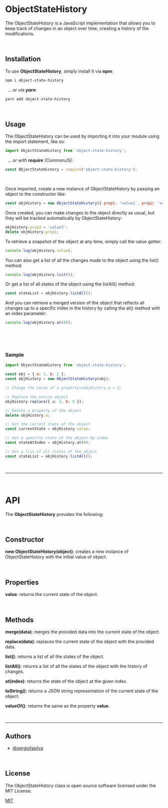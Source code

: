 # ObjectStateHistory

The ObjectStateHistory is a JavaScript implementation that allows you to keep track of changes in an object over time, creating a history of the modifications.

&nbsp;

## Installation

To use **ObjectStateHistory**, simply install it via **npm**:

```bash
npm i object-state-history
```

&nbsp;
... _or via **yarn**_:

```bash
yarn add object-state-history
```

&nbsp;

## Usage

The ObjectStateHistory can be used by importing it into your module using the import statement, like so:

```javascript
import ObjectStateHistory from 'object-state-history';
```

&nbsp;
... _or with **require** (CommonJS)_:

```javascript
const ObjectStateHistory = require('object-state-history');
```

&nbsp;

Once imported, create a new instance of ObjectStateHistory by passing an object to the constructor like:

```javascript
const objHistory = new ObjectStateHistory({ prop1: 'value1', prop2: 'value2' });
```

Once created, you can make changes to the object directly as usual, but they will be tracked automatically by ObjectStateHistory:

```javascript
objHistory.prop3 = 'value3';
delete objHistory.prop1;
```

To retrieve a snapshot of the object at any time, simply call the value getter:

```javascript
console.log(objHistory.value);
```

You can also get a list of all the changes made to the object using the list() method:

```javascript
console.log(objHistory.list());
```

Or get a list of all states of the object using the listAll() method:

```javascript
const stateList = objHistory.listAll();
```

And you can retrieve a merged version of the object that reflects all changes up to a specific index in the history by calling the at() method with an index parameter:

```javascript
console.log(objHistory.at(0));
```

&nbsp;

&nbsp;

### Sample

```javascript
import ObjectStateHistory from 'object-state-history';

const obj = { a: 1, b: 2 };
const objHistory = new ObjectStateHistory(obj);

// Change the value of a property\nobjHistory.a = 3;

// Replace the entire object
objHistory.replace({ a: 4, b: 5 });

// Delete a property of the object
delete objHistory.a;

// Get the current state of the object
const currentState = objHistory.value;

// Get a specific state of the object by index
const stateAtIndex = objHistory.at(0);

// Get a list of all states of the object
const stateList = objHistory.listAll();
```

&nbsp;

---

&nbsp;

# API

The **ObjectStateHistory** provides the following:

&nbsp;

## Constructor

**new ObjectStateHistory(object)**: creates a new instance of ObjectStateHistory with the initial value of object.

&nbsp;

## Properties

**value**: returns the current state of the object.

&nbsp;

## Methods

**merge(data)**: merges the provided data into the current state of the object.

**replace(data)**: replaces the current state of the object with the provided data.

**list()**: returns a list of all the states of the object.

**listAll()**: returns a list of all the states of the object with the history of changes.

**at(index)**: returns the state of the object at the given index.

**toString()**: returns a JSON string representation of the current state of the object.

**valueOf()**: returns the same as the property **value**.

&nbsp;

---

## Authors

- [@sergiofasilva](https://github.com/sergiofasilva)

&nbsp;

## License

The ObjectStateHistory class is open source software licensed under the MIT License.

[MIT](https://choosealicense.com/licenses/mit/)
